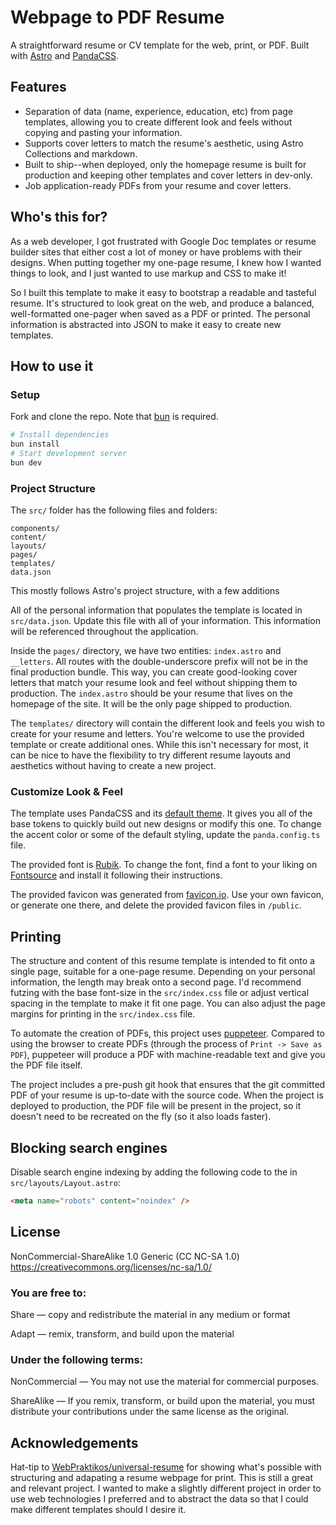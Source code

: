 # Webpage to PDF Resume

A straightforward resume or CV template for the web, print, or PDF. Built with [Astro](https://astro.build) and [PandaCSS](https://panda-css.com).

## Features

- Separation of data (name, experience, education, etc) from page templates, allowing you to create different look and feels without copying and pasting your information.
- Supports cover letters to match the resume's aesthetic, using Astro Collections and markdown.
- Built to ship--when deployed, only the homepage resume is built for production and keeping other templates and cover letters in dev-only.
- Job application-ready PDFs from your resume and cover letters.

## Who's this for?

As a web developer, I got frustrated with Google Doc templates or resume builder sites that either cost a lot of money or have problems with their designs. When putting together my one-page resume, I knew how I wanted things to look, and I just wanted to use markup and CSS to make it!

So I built this template to make it easy to bootstrap a readable and tasteful resume. It's structured to look great on the web, and produce a balanced, well-formatted one-pager when saved as a PDF or printed. The personal information is abstracted into JSON to make it easy to create new templates.

## How to use it

### Setup

Fork and clone the repo. Note that [bun](https://bun.sh) is required.

```sh
# Install dependencies
bun install
# Start development server
bun dev
```

### Project Structure

The `src/` folder has the following files and folders:

```tree
components/
content/
layouts/
pages/
templates/
data.json
```

This mostly follows Astro's project structure, with a few additions

All of the personal information that populates the template is located in `src/data.json`. Update this file with all of your information. This information will be referenced throughout the application.

Inside the `pages/` directory, we have two entities: `index.astro` and `__letters`. All routes with the double-underscore prefix will not be in the final production bundle. This way, you can create good-looking cover letters that match your resume look and feel without shipping them to production. The `index.astro` should be your resume that lives on the homepage of the site. It will be the only page shipped to production.

The `templates/` directory will contain the different look and feels you wish to create for your resume and letters. You're welcome to use the provided template or create additional ones. While this isn't necessary for most, it can be nice to have the flexibility to try different resume layouts and aesthetics without having to create a new project.

### Customize Look & Feel

The template uses PandaCSS and its [default theme](https://panda-css.com/docs/customization/theme). It gives you all of the base tokens to quickly build out new designs or modify this one. To change the accent color or some of the default styling, update the `panda.config.ts` file.

The provided font is [Rubik](https://fontsource.org/fonts/rubik). To change the font, find a font to your liking on [Fontsource](https://fontsource.org) and install it following their instructions.

The provided favicon was generated from [favicon.io](https://favicon.io). Use your own favicon, or generate one there, and delete the provided favicon files in `/public`.

## Printing

The structure and content of this resume template is intended to fit onto a single page, suitable for a one-page resume. Depending on your personal information, the length may break onto a second page. I'd recommend futzing with the base font-size in the `src/index.css` file or adjust vertical spacing in the template to make it fit one page. You can also adjust the page margins for printing in the `src/index.css` file.

To automate the creation of PDFs, this project uses [puppeteer](https://pptr.dev/guides/pdf-generation). Compared to using the browser to create PDFs (through the process of `Print -> Save as PDF`), puppeteer will produce a PDF with machine-readable text and give you the PDF file itself.

The project includes a pre-push git hook that ensures that the git committed PDF of your resume is up-to-date with the source code. When the project is deployed to production, the PDF file will be present in the project, so it doesn't need to be recreated on the fly (so it also loads faster).

## Blocking search engines

Disable search engine indexing by adding the following code to the <head> in `src/layouts/Layout.astro`:

```html
<meta name="robots" content="noindex" />
```

## License

NonCommercial-ShareAlike 1.0 Generic (CC NC-SA 1.0)
https://creativecommons.org/licenses/nc-sa/1.0/

### You are free to:

Share — copy and redistribute the material in any medium or format

Adapt — remix, transform, and build upon the material

### Under the following terms:

NonCommercial — You may not use the material for commercial purposes.

ShareAlike — If you remix, transform, or build upon the material, you must distribute your contributions under the same license as the original.

## Acknowledgements

Hat-tip to [WebPraktikos/universal-resume](https://github.com/WebPraktikos/universal-resume) for showing what's possible with structuring and adapating a resume webpage for print. This is still a great and relevant project. I wanted to make a slightly different project in order to use web technologies I preferred and to abstract the data so that I could make different templates should I desire it.
